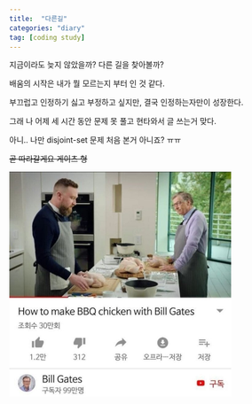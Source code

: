 ```yaml
---
title:  "다른길"
categories: "diary"
tag: [coding study]
---
```


지금이라도 늦지 않았을까? 다른 길을 찾아볼까?

배움의 시작은 내가 뭘 모르는지 부터 인 것 같다.

부끄럽고 인정하기 싫고 부정하고 싶지만, 결국 인정하는자만이 성장한다.

그래 나 어제 세 시간 동안 문제 못 풀고 현타와서 글 쓰는거 맞다.

아니.. 나만 disjoint-set 문제 처음 본거 아니죠? ㅠㅠ

~~곧 따라갈게요 게이츠 형~~

<img src="/images/gates_chicken.jpg" width=400>

